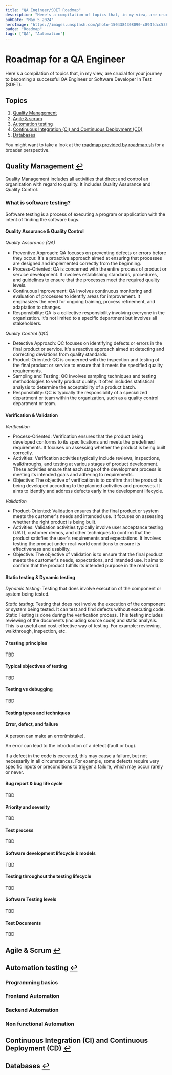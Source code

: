 ```yaml
---
title: "QA Engineer/SDET Roadmap"
description: "Here's a compilation of topics that, in my view, are crucial for your journey to becoming a successful QA Engineer or Software Developer In Test (SDET)."
pubDate: "May 5 2024"
heroImage: "https://images.unsplash.com/photo-1504384308090-c894fdcc538d?q=80&w=3540&auto=format&fit=crop&ixlib=rb-4.0.3&ixid=M3wxMjA3fDB8MHxwaG90by1wYWdlfHx8fGVufDB8fHx8fA%3D%3D"
badge: "Roadmap"
tags: ["QA", "Automation"]
---
```


# Roadmap for a QA Engineer

Here's a compilation of topics that, in my view, are crucial for your journey to becoming a successful QA Engineer or Software Developer In Test (SDET).


## Topics <a name="0"></a>
1. [Quality Management](#1)
2. [Agile & scrum](#2)
3. [Automation testing](#3)
4. [Continuous Integration (CI) and Continuous Deployment (CD)](#4)
5. [Databases ](#5)


You might want to take a look at the [roadmap provided by roadmap.sh](https://roadmap.sh/qa) for a broader perspective.

## Quality Management <a name="1"></a> [↩︎](#0)

Quality Management includes all activities that direct and control an organization with regard to quality. It includes Quality Assurance and Quality Control. 

### What is software testing?

Software testing is a process of executing a program or application with the intent of finding the software bugs.

#### Quality Assurance & Quality Control
*Quality Assurance (QA)*
- Preventive Approach: QA focuses on preventing defects or errors before they occur. It's a proactive approach aimed at ensuring that processes are designed and implemented correctly from the beginning.
- Process-Oriented: QA is concerned with the entire process of product or service development. It involves establishing standards, procedures, and guidelines to ensure that the processes meet the required quality levels.
- Continuous Improvement: QA involves continuous monitoring and evaluation of processes to identify areas for improvement. It emphasizes the need for ongoing training, process refinement, and adaptation to changes.
- Responsibility: QA is a collective responsibility involving everyone in the organization. It's not limited to a specific department but involves all stakeholders.

*Quality Control (QC)*
- Detective Approach: QC focuses on identifying defects or errors in the final product or service. It's a reactive approach aimed at detecting and correcting deviations from quality standards.
- Product-Oriented: QC is concerned with the inspection and testing of the final product or service to ensure that it meets the specified quality requirements.
- Sampling and Testing: QC involves sampling techniques and testing methodologies to verify product quality. It often includes statistical analysis to determine the acceptability of a product batch.
- Responsibility: QC is typically the responsibility of a specialized department or team within the organization, such as a quality control department or team.
#### Verification & Validation
*Verification*
- Process-Oriented: Verification ensures that the product being developed conforms to its specifications and meets the predefined requirements. It focuses on assessing whether the product is being built correctly.
- Activities: Verification activities typically include reviews, inspections, walkthroughs, and testing at various stages of product development. These activities ensure that each stage of the development process is meeting its intended goals and adhering to requirements.
- Objective: The objective of verification is to confirm that the product is being developed according to the planned activities and processes. It aims to identify and address defects early in the development lifecycle.

*Validation*
- Product-Oriented: Validation ensures that the final product or system meets the customer's needs and intended use. It focuses on assessing whether the right product is being built.
- Activities: Validation activities typically involve user acceptance testing (UAT), customer demos, and other techniques to confirm that the product satisfies the user's requirements and expectations. It involves testing the product under real-world conditions to ensure its effectiveness and usability.
- Objective: The objective of validation is to ensure that the final product meets the customer's needs, expectations, and intended use. It aims to confirm that the product fulfills its intended purpose in the real world.
#### Static testing & Dynamic testing
*Dynamic testing:* Testing that does involve execution of the component or system being tested.

*Static testing:* Testing that does not involve the execution of the component or system being tested. It can test and find defects without executing code. Static Testing is done during the verification process. This testing includes reviewing of the documents (including source code) and static analysis. This is a useful and cost-effective way of testing.  For example: reviewing, walkthrough, inspection, etc.
#### 7 testing principles
TBD

#### Typical objectives of testing
TBD

#### Testing vs debugging
TBD
#### Testing types and techniques

#### Error, defect, and failure
A person can make an error(mistake). 

An error can lead to the introduction of a defect (fault or bug).

If a defect in the code is executed, this may cause a failure, but not necessarily in all circumstances. For example, some defects require very specific inputs or preconditions to trigger a failure, which may occur rarely or never.

#### Bug report & bug life cycle
TBD
#### Priority and severity
TBD
#### Test process
TBD
#### Software development lifecycle & models
TBD
#### Testing throughout the testing lifecycle
TBD
#### Software Testing levels
TBD
#### Test Documents
TBD

## Agile & Scrum<a name="2"></a> [↩︎](#0)

## Automation testing <a name="3"></a> [↩︎](#0)

### Programming basics
### Frontend Automation
### Backend Automation
### Non functional Automation

## Continuous Integration (CI) and Continuous Deployment (CD) <a name="4"></a> [↩︎](#0)

## Databases  <a name="5"></a> [↩︎](#0)


